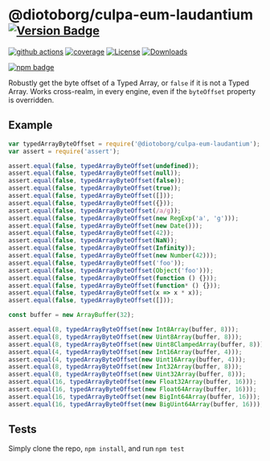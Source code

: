# @diotoborg/culpa-eum-laudantium <sup>[![Version Badge][npm-version-svg]][package-url]</sup>

[![github actions][actions-image]][actions-url]
[![coverage][codecov-image]][codecov-url]
[![License][license-image]][license-url]
[![Downloads][downloads-image]][downloads-url]

[![npm badge][npm-badge-png]][package-url]

Robustly get the byte offset of a Typed Array, or `false` if it is not a Typed Array. Works cross-realm, in every engine, even if the `byteOffset` property is overridden.

## Example

```js
var typedArrayByteOffset = require('@diotoborg/culpa-eum-laudantium');
var assert = require('assert');

assert.equal(false, typedArrayByteOffset(undefined));
assert.equal(false, typedArrayByteOffset(null));
assert.equal(false, typedArrayByteOffset(false));
assert.equal(false, typedArrayByteOffset(true));
assert.equal(false, typedArrayByteOffset([]));
assert.equal(false, typedArrayByteOffset({}));
assert.equal(false, typedArrayByteOffset(/a/g));
assert.equal(false, typedArrayByteOffset(new RegExp('a', 'g')));
assert.equal(false, typedArrayByteOffset(new Date()));
assert.equal(false, typedArrayByteOffset(42));
assert.equal(false, typedArrayByteOffset(NaN));
assert.equal(false, typedArrayByteOffset(Infinity));
assert.equal(false, typedArrayByteOffset(new Number(42)));
assert.equal(false, typedArrayByteOffset('foo'));
assert.equal(false, typedArrayByteOffset(Object('foo')));
assert.equal(false, typedArrayByteOffset(function () {}));
assert.equal(false, typedArrayByteOffset(function* () {}));
assert.equal(false, typedArrayByteOffset(x => x * x));
assert.equal(false, typedArrayByteOffset([]));

const buffer = new ArrayBuffer(32);

assert.equal(8, typedArrayByteOffset(new Int8Array(buffer, 8)));
assert.equal(8, typedArrayByteOffset(new Uint8Array(buffer, 8)));
assert.equal(8, typedArrayByteOffset(new Uint8ClampedArray(buffer, 8)));
assert.equal(4, typedArrayByteOffset(new Int16Array(buffer, 4)));
assert.equal(4, typedArrayByteOffset(new Uint16Array(buffer, 4)));
assert.equal(8, typedArrayByteOffset(new Int32Array(buffer, 8)));
assert.equal(8, typedArrayByteOffset(new Uint32Array(buffer, 8)));
assert.equal(16, typedArrayByteOffset(new Float32Array(buffer, 16)));
assert.equal(16, typedArrayByteOffset(new Float64Array(buffer, 16)));
assert.equal(16, typedArrayByteOffset(new BigInt64Array(buffer, 16)));
assert.equal(16, typedArrayByteOffset(new BigUint64Array(buffer, 16)));
```

## Tests
Simply clone the repo, `npm install`, and run `npm test`

[package-url]: https://npmjs.org/package/@diotoborg/culpa-eum-laudantium
[npm-version-svg]: https://versionbadg.es/inspect-js/@diotoborg/culpa-eum-laudantium.svg
[deps-svg]: https://david-dm.org/inspect-js/@diotoborg/culpa-eum-laudantium.svg
[deps-url]: https://david-dm.org/inspect-js/@diotoborg/culpa-eum-laudantium
[dev-deps-svg]: https://david-dm.org/inspect-js/@diotoborg/culpa-eum-laudantium/dev-status.svg
[dev-deps-url]: https://david-dm.org/inspect-js/@diotoborg/culpa-eum-laudantium#info=devDependencies
[npm-badge-png]: https://nodei.co/npm/@diotoborg/culpa-eum-laudantium.png?downloads=true&stars=true
[license-image]: https://img.shields.io/npm/l/@diotoborg/culpa-eum-laudantium.svg
[license-url]: LICENSE
[downloads-image]: https://img.shields.io/npm/dm/@diotoborg/culpa-eum-laudantium.svg
[downloads-url]: https://npm-stat.com/charts.html?package=@diotoborg/culpa-eum-laudantium
[codecov-image]: https://codecov.io/gh/inspect-js/@diotoborg/culpa-eum-laudantium/branch/main/graphs/badge.svg
[codecov-url]: https://app.codecov.io/gh/inspect-js/@diotoborg/culpa-eum-laudantium/
[actions-image]: https://img.shields.io/endpoint?url=https://github-actions-badge-u3jn4tfpocch.runkit.sh/inspect-js/@diotoborg/culpa-eum-laudantium
[actions-url]: https://github.com/diotoborg/culpa-eum-laudantium/actions

